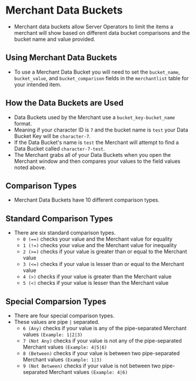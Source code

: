 # Merchant Data Buckets
* Merchant data buckets allow Server Operators to limit the items a merchant will show based on different data bucket comparisons and the bucket name and value provided.

## Using Merchant Data Buckets
* To use a Merchant Data Bucket you will need to set the `bucket_name`, `bucket_value`, and `bucket_comparison` fields in the `merchantlist` table for your intended item.

## How the Data Buckets are Used
* Data Buckets used by the Merchant use a `bucket_key-bucket_name` format.
* Meaning if your character ID is `7` and the bucket name is `test` your Data Bucket Key will be `character-7`.
* If the Data Bucket's name is `test` the Merchant will attempt to find a Data Bucket called `character-7-test`.
* The Merchant grabs all of your Data Buckets when you open the Merchant window and then compares your values to the field values noted above.

## Comparison Types
* Merchant Data Buckets have 10 different comparison types.

## Standard Comparison Types
* There are six standard comparison types.
    - `0 (==)` checks your value and the Merchant value for equality
    - `1 (!=)` checks your value and the Merchant value for inequality
    - `2 (>=)` checks if your value is greater than or equal to the Merchant value
    - `3 (<=)` checks if your value is lesser than or equal to the Merchant value
    - `4 (>)` checks if your value is greater than the Merchant value
    - `5 (<)` checks if your value is lesser than the Merchant value

## Special Comparsion Types
* There are four special comparison types.
* These values are pipe `|` separated.
    - `6 (Any)` checks if your value is any of the pipe-separated Merchant values `(Example: 1|2|3)`
    - `7 (Not Any)` checks if your value is not any of the pipe-separated Merchant values `(Example: 4|5|6)`
    - `8 (Between)` checks if your value is between two pipe-separated Merchant values `(Example: 1|3)`
    - `9 (Not Between)` checks if your value is not between two pipe-separated Merchant values `(Example: 4|6)`
